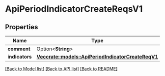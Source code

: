 # ApiPeriodIndicatorCreateReqsV1

## Properties

Name | Type | Description | Notes
------------ | ------------- | ------------- | -------------
**comment** | Option<**String**> |  | [optional]
**indicators** | [**Vec<crate::models::ApiPeriodIndicatorCreateReqV1>**](api.IndicatorCreateReqV1.md) |  |

[[Back to Model list]](../README.md#documentation-for-models) [[Back to API list]](../README.md#documentation-for-api-endpoints) [[Back to README]](../README.md)
